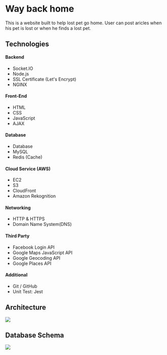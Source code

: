 # Way back home
This is a website built to help lost pet go home. User can post aricles when his pet is lost or when he finds a lost pet.

## Technologies
#### Backend
* Socket.IO
* Node.js
* SSL Certificate (Let's Encrypt)
* NGINX
#### Front-End
* HTML
* CSS
* JavaScript
* AJAX
#### Database
* Database
* MySQL
* Redis (Cache)
#### Cloud Service (AWS)
* EC2
* S3
* CloudFront
* Amazon Rekognition
#### Networking
* HTTP & HTTPS
* Domain Name System(DNS)
#### Third Party
* Facebook Login API
* Google Maps JavaScript API
* Google Geocoding API
* Google Places API
#### Additional
* Git / GitHub
* Unit Test: Jest

## Architecture
![](https://i.imgur.com/WixuM8G.png)

## Database Schema
![](https://i.imgur.com/SfcCH3O.png)



